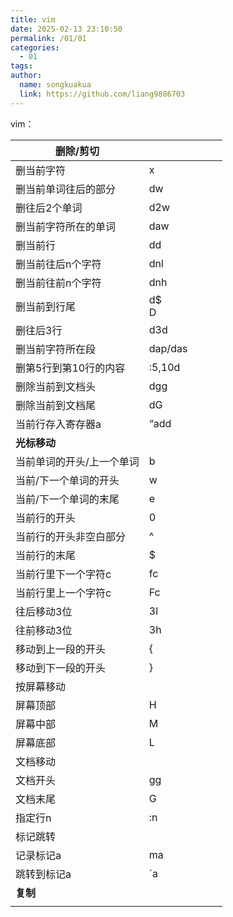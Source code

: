 ```yaml
---
title: vim
date: 2025-02-13 23:10:50
permalink: /01/01
categories: 
  - 01
tags: 
author:
  name: songkuakua
  link: https://github.com/liang9886703
---
```

vim：

| 删除/剪切                 |           |      |      |      |
| ------------------------- | --------- | ---- | ---- | ---- |
| 删当前字符                | x         |      |      |      |
| 删当前单词往后的部分      | dw        |      |      |      |
| 删往后2个单词             | d2w       |      |      |      |
| 删当前字符所在的单词      | daw       |      |      |      |
| 删当前行                  | dd        |      |      |      |
| 删当前往后n个字符         | dnl       |      |      |      |
| 删当前往前n个字符         | dnh       |      |      |      |
| 删当前到行尾              | d$<br />D |      |      |      |
| 删往后3行                 | d3d       |      |      |      |
| 删当前字符所在段          | dap/das   |      |      |      |
| 删第5行到第10行的内容     | :5,10d    |      |      |      |
| 删除当前到文档头          | dgg       |      |      |      |
| 删除当前到文档尾          | dG        |      |      |      |
| 当前行存入寄存器a         | “add      |      |      |      |
| **光标移动**              |           |      |      |      |
| 当前单词的开头/上一个单词 | b         |      |      |      |
| 当前/下一个单词的开头     | w         |      |      |      |
| 当前/下一个单词的末尾     | e         |      |      |      |
| 当前行的开头              | 0         |      |      |      |
| 当前行的开头非空白部分    | ^         |      |      |      |
| 当前行的末尾              | $         |      |      |      |
| 当前行里下一个字符c       | fc        |      |      |      |
| 当前行里上一个字符c       | Fc        |      |      |      |
| 往后移动3位               | 3l        |      |      |      |
| 往前移动3位               | 3h        |      |      |      |
| 移动到上一段的开头        | {         |      |      |      |
| 移动到下一段的开头        | }         |      |      |      |
| 按屏幕移动                |           |      |      |      |
| 屏幕顶部                  | H         |      |      |      |
| 屏幕中部                  | M         |      |      |      |
| 屏幕底部                  | L         |      |      |      |
| 文档移动                  |           |      |      |      |
| 文档开头                  | gg        |      |      |      |
| 文档末尾                  | G         |      |      |      |
| 指定行n                   | :n        |      |      |      |
| 标记跳转                  |           |      |      |      |
| 记录标记a                 | ma        |      |      |      |
| 跳转到标记a               | `a        |      |      |      |
| **复制**                  |           |      |      |      |
|                           |           |      |      |      |











